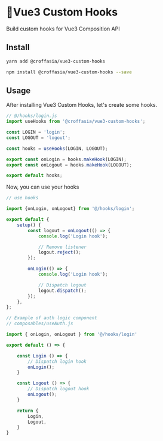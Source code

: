 # 💪Vue3 Custom Hooks

Build custom hooks for Vue3 Composition API

## Install

```sh
yarn add @croffasia/vue3-custom-hooks
```

```sh
npm install @croffasia/vue3-custom-hooks --save
```

## Usage

After installing Vue3 Custom Hooks, let's create some hooks.

```js
// @/hooks/login.js
import useHooks from '@croffasia/vue3-custom-hooks';

const LOGIN = 'login';
const LOGOUT = 'logout';

const hooks = useHooks(LOGIN, LOGOUT);

export const onLogin = hooks.makeHook(LOGIN);
export const onLogout = hooks.makeHook(LOGOUT);

export default hooks;
```

Now, you can use your hooks

```js
// use hooks

import {onLogin, onLogout} from '@/hooks/login';

export default {
	setup() {
		const logout = onLogout(() => {
			console.log('Login hook');

			// Remove listener
			logout.reject();
		});

		onLogin(() => {
			console.log('Login hook');

			// Dispatch logout
			logout.dispatch();
		});
	},
};
```

```js
// Example of auth logic component
// composables/useAuth.js

import { onLogin, onLogout } from '@/hooks/login'

export default () => {

    const Login () => {
        // Dispatch login hook
        onLogin();
    }

    const Logout () => {
        // Dispatch logout hook
        onLogout();
    }

    return {
        Login,
        Logout,
    }
}
```
